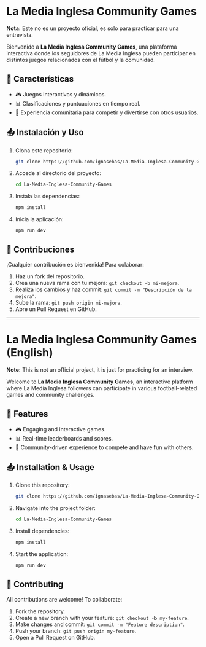 # La Media Inglesa Community Games

**Nota:** Este no es un proyecto oficial, es solo para practicar para una entrevista.

Bienvenido a **La Media Inglesa Community Games**, una plataforma interactiva donde los seguidores de La Media Inglesa pueden participar en distintos juegos relacionados con el fútbol y la comunidad.

## 🚀 Características

- 🎮 Juegos interactivos y dinámicos.
- 📊 Clasificaciones y puntuaciones en tiempo real.
- 🤝 Experiencia comunitaria para competir y divertirse con otros usuarios.

## 📥 Instalación y Uso

1. Clona este repositorio:
   ```bash
   git clone https://github.com/ignasebas/La-Media-Inglesa-Community-Games.git
   ```
2. Accede al directorio del proyecto:
   ```bash
   cd La-Media-Inglesa-Community-Games
   ```
3. Instala las dependencias:
   ```bash
   npm install
   ```
4. Inicia la aplicación:
   ```bash
   npm run dev
   ```

## 🤝 Contribuciones

¡Cualquier contribución es bienvenida! Para colaborar:

1. Haz un fork del repositorio.
2. Crea una nueva rama con tu mejora: `git checkout -b mi-mejora`.
3. Realiza los cambios y haz commit: `git commit -m "Descripción de la mejora"`.
4. Sube la rama: `git push origin mi-mejora`.
5. Abre un Pull Request en GitHub.

---

# La Media Inglesa Community Games (English)

**Note:** This is not an official project, it is just for practicing for an interview.

Welcome to **La Media Inglesa Community Games**, an interactive platform where La Media Inglesa followers can participate in various football-related games and community challenges.

## 🚀 Features

- 🎮 Engaging and interactive games.
- 📊 Real-time leaderboards and scores.
- 🤝 Community-driven experience to compete and have fun with others.

## 📥 Installation & Usage

1. Clone this repository:
   ```bash
   git clone https://github.com/ignasebas/La-Media-Inglesa-Community-Games.git
   ```
2. Navigate into the project folder:
   ```bash
   cd La-Media-Inglesa-Community-Games
   ```
3. Install dependencies:
   ```bash
   npm install
   ```
4. Start the application:
   ```bash
   npm run dev
   ```

## 🤝 Contributing

All contributions are welcome! To collaborate:

1. Fork the repository.
2. Create a new branch with your feature: `git checkout -b my-feature`.
3. Make changes and commit: `git commit -m "Feature description"`.
4. Push your branch: `git push origin my-feature`.
5. Open a Pull Request on GitHub.
